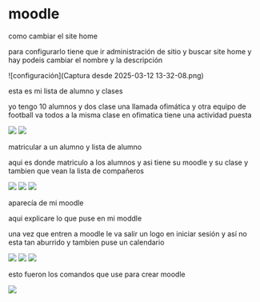 # moodle

como cambiar el site home

para configurarlo tiene que ir administración de sitio y buscar site home y hay podeis cambiar el nombre y la descripción 

![configuración](Captura desde 2025-03-12 13-32-08.png)

esta es mi lista de alumno y clases

yo tengo 10 alumnos y dos clase una llamada ofimática y otra equipo de football va todos a la misma clase en ofimatica tiene una actividad puesta

<img src="imagen/Captura desde 2025-04-02 12-48-01">

<img src="imagen/Captura desde 2025-03-19 12-40-11">


matricular a un alumno y lista de alumno

aqui es donde matriculo a los alumnos y asi tiene su moodle y su clase y tambien que vean la lista de compañeros

<img src="imagen/Captura desde 2025-03-19 12-39-54">

<img src="imagen/Captura desde 2025-03-19 12-06-53">

<img src="imagen/Captura desde 2025-03-19 12-07-04">


aparecía de mi moodle

aqui explicare lo que puse en mi moddle 

una vez que entren a moodle le va salir un logo en iniciar sesión y así no esta tan aburrido y tambien puse un calendario 

<img src="imagen/Captura desde 2025-03-26 12-42-56">

<img src="imagen/Captura desde 2025-04-02 09-28-36">

<img src="imagen/Captura desde 2025-04-02 09-29-42">

esto fueron los comandos que use para crear moodle

<img src="imagen/Captura desde 2025-03-12 12-34-50">
